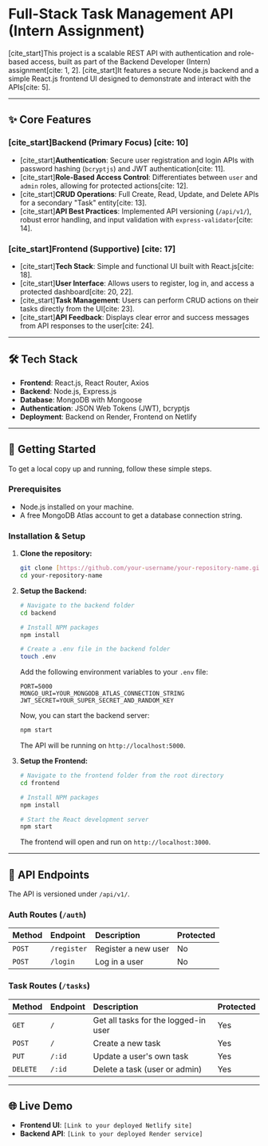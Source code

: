 # Full-Stack Task Management API (Intern Assignment)

[cite_start]This project is a scalable REST API with authentication and role-based access, built as part of the Backend Developer (Intern) assignment[cite: 1, 2]. [cite_start]It features a secure Node.js backend and a simple React.js frontend UI designed to demonstrate and interact with the APIs[cite: 5].

---

## ✨ Core Features

### [cite_start]Backend (Primary Focus) [cite: 10]
* [cite_start]**Authentication**: Secure user registration and login APIs with password hashing (`bcryptjs`) and JWT authentication[cite: 11].
* [cite_start]**Role-Based Access Control**: Differentiates between `user` and `admin` roles, allowing for protected actions[cite: 12].
* [cite_start]**CRUD Operations**: Full Create, Read, Update, and Delete APIs for a secondary "Task" entity[cite: 13].
* [cite_start]**API Best Practices**: Implemented API versioning (`/api/v1/`), robust error handling, and input validation with `express-validator`[cite: 14].

### [cite_start]Frontend (Supportive) [cite: 17]
* [cite_start]**Tech Stack**: Simple and functional UI built with React.js[cite: 18].
* [cite_start]**User Interface**: Allows users to register, log in, and access a protected dashboard[cite: 20, 22].
* [cite_start]**Task Management**: Users can perform CRUD actions on their tasks directly from the UI[cite: 23].
* [cite_start]**API Feedback**: Displays clear error and success messages from API responses to the user[cite: 24].

---

## 🛠️ Tech Stack

* **Frontend**: React.js, React Router, Axios
* **Backend**: Node.js, Express.js
* **Database**: MongoDB with Mongoose
* **Authentication**: JSON Web Tokens (JWT), bcryptjs
* **Deployment**: Backend on Render, Frontend on Netlify

---

## 🚀 Getting Started

To get a local copy up and running, follow these simple steps.

### Prerequisites

* Node.js installed on your machine.
* A free MongoDB Atlas account to get a database connection string.

### Installation & Setup

1.  **Clone the repository:**
    ```sh
    git clone [https://github.com/your-username/your-repository-name.git](https://github.com/your-username/your-repository-name.git)
    cd your-repository-name
    ```

2.  **Setup the Backend:**
    ```sh
    # Navigate to the backend folder
    cd backend

    # Install NPM packages
    npm install

    # Create a .env file in the backend folder
    touch .env
    ```
    Add the following environment variables to your `.env` file:
    ```env
    PORT=5000
    MONGO_URI=YOUR_MONGODB_ATLAS_CONNECTION_STRING
    JWT_SECRET=YOUR_SUPER_SECRET_AND_RANDOM_KEY
    ```
    Now, you can start the backend server:
    ```sh
    npm start
    ```
    The API will be running on `http://localhost:5000`.

3.  **Setup the Frontend:**
    ```sh
    # Navigate to the frontend folder from the root directory
    cd frontend

    # Install NPM packages
    npm install

    # Start the React development server
    npm start
    ```
    The frontend will open and run on `http://localhost:3000`.

---

## 🔌 API Endpoints

The API is versioned under `/api/v1/`.

### Auth Routes (`/auth`)

| Method | Endpoint          | Description         | Protected |
| :----- | :---------------- | :------------------ | :-------- |
| `POST` | `/register`       | Register a new user | No        |
| `POST` | `/login`          | Log in a user       | No        |

### Task Routes (`/tasks`)

| Method   | Endpoint | Description                          | Protected |
| :------- | :------- | :----------------------------------- | :-------- |
| `GET`    | `/`      | Get all tasks for the logged-in user | Yes       |
| `POST`   | `/`      | Create a new task                    | Yes       |
| `PUT`    | `/:id`   | Update a user's own task             | Yes       |
| `DELETE` | `/:id`   | Delete a task (user or admin)        | Yes       |

---

## 🌐 Live Demo

* **Frontend UI**: `[Link to your deployed Netlify site]`
* **Backend API**: `[Link to your deployed Render service]`